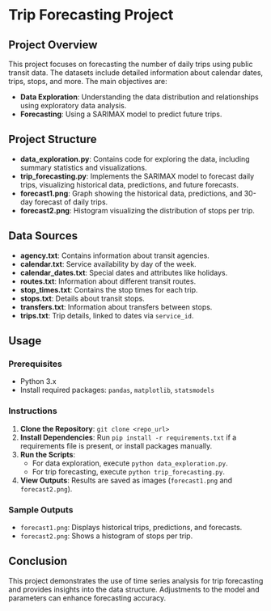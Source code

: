 
# Trip Forecasting Project

## Project Overview

This project focuses on forecasting the number of daily trips using public transit data. The datasets include detailed information about calendar dates, trips, stops, and more. The main objectives are:

- **Data Exploration**: Understanding the data distribution and relationships using exploratory data analysis.
- **Forecasting**: Using a SARIMAX model to predict future trips.

## Project Structure

- **data_exploration.py**: Contains code for exploring the data, including summary statistics and visualizations.
- **trip_forecasting.py**: Implements the SARIMAX model to forecast daily trips, visualizing historical data, predictions, and future forecasts.
- **forecast1.png**: Graph showing the historical data, predictions, and 30-day forecast of daily trips.
- **forecast2.png**: Histogram visualizing the distribution of stops per trip.

## Data Sources

- **agency.txt**: Contains information about transit agencies.
- **calendar.txt**: Service availability by day of the week.
- **calendar_dates.txt**: Special dates and attributes like holidays.
- **routes.txt**: Information about different transit routes.
- **stop_times.txt**: Contains the stop times for each trip.
- **stops.txt**: Details about transit stops.
- **transfers.txt**: Information about transfers between stops.
- **trips.txt**: Trip details, linked to dates via `service_id`.

## Usage

### Prerequisites
- Python 3.x
- Install required packages: `pandas`, `matplotlib`, `statsmodels`

### Instructions
1. **Clone the Repository**: `git clone <repo_url>`
2. **Install Dependencies**: Run `pip install -r requirements.txt` if a requirements file is present, or install packages manually.
3. **Run the Scripts**:
   - For data exploration, execute `python data_exploration.py`.
   - For trip forecasting, execute `python trip_forecasting.py`.
4. **View Outputs**: Results are saved as images (`forecast1.png` and `forecast2.png`).

### Sample Outputs
- `forecast1.png`: Displays historical trips, predictions, and forecasts.
- `forecast2.png`: Shows a histogram of stops per trip.

## Conclusion

This project demonstrates the use of time series analysis for trip forecasting and provides insights into the data structure. Adjustments to the model and parameters can enhance forecasting accuracy.
